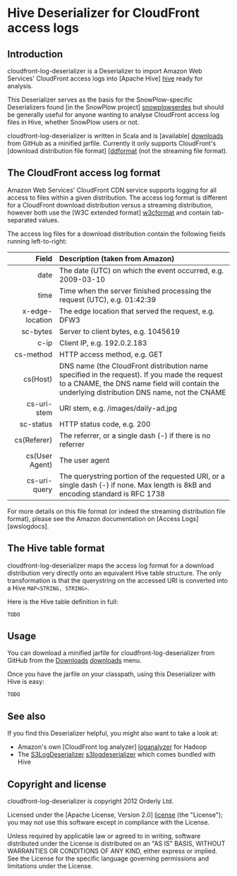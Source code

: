 # Hive Deserializer for CloudFront access logs

## Introduction

cloudfront-log-deserializer is a Deserializer to import Amazon Web Services' CloudFront access logs into [Apache Hive] [hive] ready for analysis.

This Deserializer serves as the basis for the SnowPlow-specific Deserializers found [in the SnowPlow project] [snowplowserdes] but should be generally useful for anyone wanting to analyse CloudFront access log files in Hive, whether SnowPlow users or not.

cloudfront-log-deserializer is written in Scala and is [available] [downloads] from GitHub as a minified jarfile. Currently it only supports CloudFront's [download distribution file format] [[ddformat] (not the streaming file format).

## The CloudFront access log format

Amazon Web Services' CloudFront CDN service supports logging for all access to files within a given distribution. The access log format is different for a CloudFront download distribution versus a streaming distribution, however both use the [W3C extended format] [w3cformat] and contain tab-separated values.

The access log files for a download distribution contain the following fields running left-to-right:

| **Field**       | **Description (taken from Amazon)**                                                                                                                                                           |
|----------------:|:----------------------------------------------------------------------------------------------------------------------------------------------------------------------------------------------|
| date            | The date (UTC) on which the event occurred, e.g. 2009-03-10                                                                                                                                   |
| time            | Time when the server finished processing the request (UTC), e.g. 01:42:39                                                                                                                     | 
| x-edge-location | The edge location that served the request, e.g. DFW3                                                                                                                                          |
| sc-bytes        | Server to client bytes, e.g. 1045619                                                                                                                                                          |
| c-ip            | Client IP, e.g. 192.0.2.183                                                                                                                                                                   |
| cs-method       | HTTP access method, e.g. GET                                                                                                                                                                  |
| cs(Host)        | DNS name (the CloudFront distribution name specified in the request). If you made the request to a CNAME, the DNS name field will contain the underlying distribution DNS name, not the CNAME | 
| cs-uri-stem     | URI stem, e.g. /images/daily-ad.jpg                                                                                                                                                           |
| sc-status       | HTTP status code, e.g. 200                                                                                                                                                                    |
| cs(Referer)     | The referrer, or a single dash (-) if there is no referrer                                                                                                                                    |
| cs(User Agent)  | The user agent                                                                                                                                                                                |
| cs-uri-query    | The querystring portion of the requested URI, or a single dash (-) if none. Max length is 8kB and encoding standard is RFC 1738 |

For more details on this file format (or indeed the streaming distribution file format), please see the Amazon documentation on [Access Logs] [awslogdocs].

## The Hive table format

cloudfront-log-deserializer maps the access log format for a download distribution very directly onto an equivalent Hive table structure. The only transformation is that the querystring on the accessed URI is converted into a Hive `MAP<STRING, STRING>`.

Here is the Hive table definition in full:

    TODO

## Usage

You can download a minified jarfile for cloudfront-log-deserializer from GitHub from the [Downloads] [downloads] menu.

Once you have the jarfile on your classpath, using this Deserializer with Hive is easy:

    TODO 

## See also

If you find this Deserializer helpful, you might also want to take a look at:

* Amazon's own [CloudFront log analyzer] [loganalyzer] for Hadoop 
* The [S3LogDeserializer] [s3logdeserializer] which comes bundled with Hive

## Copyright and license

cloudfront-log-deserializer is copyright 2012 Orderly Ltd.

Licensed under the [Apache License, Version 2.0] [license] (the "License");
you may not use this software except in compliance with the License.

Unless required by applicable law or agreed to in writing, software
distributed under the License is distributed on an "AS IS" BASIS,
WITHOUT WARRANTIES OR CONDITIONS OF ANY KIND, either express or implied.
See the License for the specific language governing permissions and
limitations under the License.

[hive]: http://hive.apache.org/ 
[snowplowserdes]: https://github.com/snowplow/snowplow/tree/master/serdes
[ddformat]: http://docs.amazonwebservices.com/AmazonCloudFront/latest/DeveloperGuide/AccessLogs.html#LogFileFormat
[license]: http://www.apache.org/licenses/LICENSE-2.0
[loganalyzer]: http://elasticmapreduce.s3.amazonaws.com/samples/cloudfront/code/cloudfront-loganalyzer.tgz
[w3cformat]: http://www.w3.org/TR/WD-logfile.html 
[s3logdeserializer]: http://javasourcecode.org/html/open-source/hive/hive-0.7.1/org/apache/hadoop/hive/contrib/serde2/s3/S3LogDeserializer.html
[downloads]: https://github.com/snowplow/cloudfront-log-deserializer/downloads